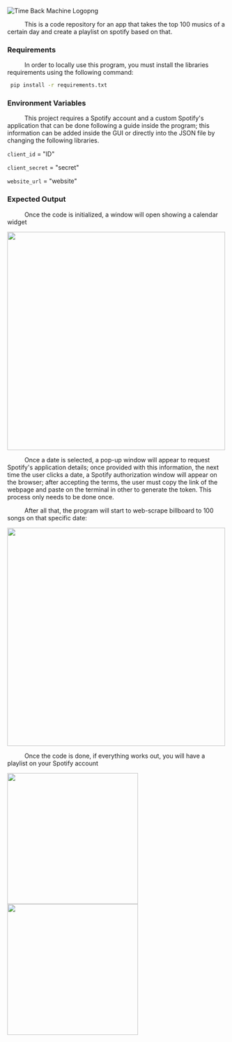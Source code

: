 
![Time Back Machine Logopng](https://user-images.githubusercontent.com/52424334/213900240-dadb923e-6534-4759-9ce6-be73d83f4bcb.png)

&nbsp;&nbsp;&nbsp;&nbsp;&nbsp;&nbsp;&nbsp;&nbsp;&nbsp;
This is a code repository for an app that takes the top 100 musics of a certain day and create a playlist on spotify based on that.

<h3>Requirements</h3>

&nbsp;&nbsp;&nbsp;&nbsp;&nbsp;&nbsp;&nbsp;&nbsp;&nbsp;
In order to locally use this program, you must install the libraries requirements using the following command: 

```bash
 pip install -r requirements.txt
```
    
<h3>Environment Variables</h3>

&nbsp;&nbsp;&nbsp;&nbsp;&nbsp;&nbsp;&nbsp;&nbsp;&nbsp;
This project requires a Spotify account and a custom Spotify's application that can be done following a guide inside the program; this information can be added inside the GUI or directly into the JSON file by changing the following libraries.

`client_id` = "ID"

`client_secret` = "secret"

`website_url` = "website"

<h3>Expected Output</h3>

&nbsp;&nbsp;&nbsp;&nbsp;&nbsp;&nbsp;&nbsp;&nbsp;&nbsp;
Once the code is initialized, a window will open showing a calendar widget

<img src="https://user-images.githubusercontent.com/52424334/213900302-1516bd72-631c-4a9b-8377-0df768419749.png" width="500">

&nbsp;&nbsp;&nbsp;&nbsp;&nbsp;&nbsp;&nbsp;&nbsp;&nbsp;
Once a date is selected, a pop-up window will appear to request Spotify's application details; once provided with this information, the next time the user clicks a date, a Spotify authorization window will appear on the browser; after accepting the terms, the user must copy the link of the webpage and paste on the terminal in other to generate the token. This process only needs to be done once.

&nbsp;&nbsp;&nbsp;&nbsp;&nbsp;&nbsp;&nbsp;&nbsp;&nbsp;
After all that, the program will start to web-scrape billboard to 100 songs on that specific date:

<img src="https://user-images.githubusercontent.com/52424334/213900515-bc027fe5-03cc-4e0e-b47f-6258c12594cc.png" width="500">

&nbsp;&nbsp;&nbsp;&nbsp;&nbsp;&nbsp;&nbsp;&nbsp;&nbsp;
Once the code is done, if everything works out, you will have a playlist on your Spotify account

<img src="https://user-images.githubusercontent.com/52424334/213900553-32c0fdf4-f0ed-40b5-afad-97fdfb159f44.png" height="300" align="left">
<img src="https://user-images.githubusercontent.com/52424334/213900559-779c0fba-0cef-44a6-b6f1-f51f529f23bb.png" height="300" align="left">
